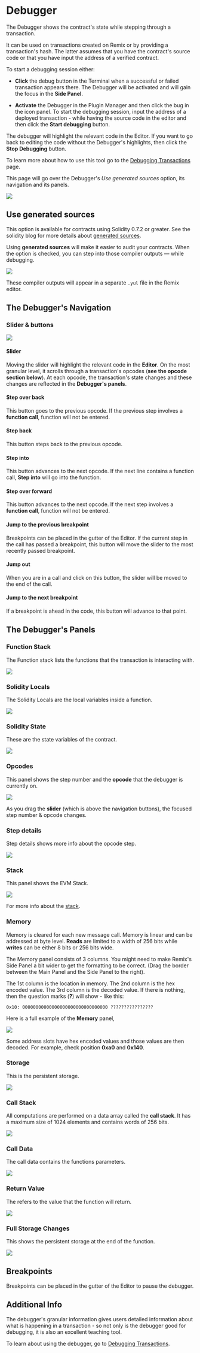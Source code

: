 # Debugger

The Debugger shows the contract's state while stepping through a transaction.

It can be used on transactions created on Remix or by providing a transaction's hash. The latter assumes that you have the contract's source code or that you have input the address of a verified contract.

To start a debugging session either:

- **Click** the debug button in the Terminal when a successful or failed transaction appears there. The Debugger will be activated and will gain the focus in the **Side Panel**.

- **Activate** the Debugger in the Plugin Manager and then click the bug in the icon panel. To start the debugging session, input the address of a deployed transaction - while having the source code in the editor and then click the **Start debugging** button.

The debugger will highlight the relevant code in the Editor. If you want to go back to editing the code without the Debugger's highlights, then click the **Stop Debugging** button.

To learn more about how to use this tool go to the [Debugging Transactions](tutorial_debug.html) page.

This page will go over the Debugger's _Use generated sources_ option, its navigation and its panels.

![](images/a-debugger-overview.png)

## Use generated sources

This option is available for contracts using Solidity 0.7.2 or greater. See the solidity blog for more details about [generated sources](https://blog.soliditylang.org/2020/09/28/solidity-0.7.2-release-announcement/#notable-new-features).

Using **generated sources** will make it easier to audit your contracts. When the option is checked, you can step into those compiler outputs — while debugging.

![](images/a-debug-use-gen-sources.png)

These compiler outputs will appear in a separate `.yul` file in the Remix editor.

## The Debugger's Navigation

### Slider & buttons

![](images/a-debug-nav.png)

#### Slider

Moving the slider will highlight the relevant code in the **Editor**. On the most granular level, it scrolls through a transaction's opcodes (**see the opcode section below**). At each opcode, the transaction's state changes and these changes are reflected in the **Debugger's panels**.

#### Step over back

This button goes to the previous opcode. If the previous step involves a **function call**, function will not be entered.

#### Step back

This button steps back to the previous opcode.

#### Step into

This button advances to the next opcode. If the next line contains a function call, **Step into** will go into the function.

#### Step over forward

This button advances to the next opcode. If the next step involves a **function call**, function will not be entered.

#### Jump to the previous breakpoint

Breakpoints can be placed in the gutter of the Editor. If the current step in the call has passed a breakpoint, this button will move the slider to the most recently passed breakpoint.

#### Jump out

When you are in a call and click on this button, the slider will be moved to the end of the call.

#### Jump to the next breakpoint

If a breakpoint is ahead in the code, this button will advance to that point.

## The Debugger's Panels

### Function Stack

The Function stack lists the functions that the transaction is interacting with.

![](images/a-debug-func-stack.png)

### Solidity Locals

The Solidity Locals are the local variables inside a function.

![](images/a-debug-sol-locals.png)

### Solidity State

These are the state variables of the contract.

![](images/a-debug-sol-state.png)

### Opcodes

This panel shows the step number and the **opcode** that the debugger is currently on.

![](images/a-debug-opcodes1.png)

As you drag the **slider** (which is above the navigation buttons), the focused step number & opcode changes.

### Step details

Step details shows more info about the opcode step.

![](images/a-debug-step-detail.png)

### Stack

This panel shows the EVM Stack.

![](images/a-debugger-panel-stack.png)

For more info about the [stack](<https://en.wikipedia.org/wiki/Stack_(abstract_data_type)>).

### Memory

Memory is cleared for each new message call. Memory is linear and can be addressed at byte level. **Reads** are limited to a width of 256 bits while **writes** can be either 8 bits or 256 bits wide.

The Memory panel consists of 3 columns. You might need to make Remix's Side Panel a bit wider to get the formatting to be correct. (Drag the border between the Main Panel and the Side Panel to the right).

The 1st column is the location in memory. The 2nd column is the hex encoded value. The 3rd column is the decoded value. If there is nothing, then the question marks (**?**) will show - like this:

```Shell
0x10: 00000000000000000000000000000000 ????????????????
```

Here is a full example of the **Memory** panel,

![](images/a-debugger-memory.png)

Some address slots have hex encoded values and those values are then decoded. For example, check position **0xa0** and **0x140**.

### Storage

This is the persistent storage.

![](images/a-debug-storage.png)

### Call Stack

All computations are performed on a data array called the **call stack**. It has a maximum size of 1024 elements and contains words of 256 bits.

![](images/a-debug-call-stack.png)

### Call Data

The call data contains the functions parameters.

![](images/a-debug-call-data.png)

### Return Value

The refers to the value that the function will return.

![](images/a-debug-return.png)

### Full Storage Changes

This shows the persistent storage at the end of the function.

![](images/a-debug-full-store-change.png)

## Breakpoints

Breakpoints can be placed in the gutter of the Editor to pause the debugger.

## Additional Info

The debugger's granular information gives users detailed information about what is happening in a transaction - so not only is the debugger good for debugging, it is also an excellent teaching tool.

To learn about using the debugger, go to [Debugging Transactions](tutorial_debug.html).
